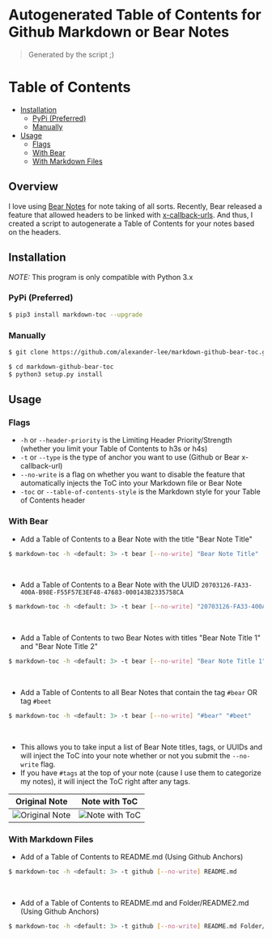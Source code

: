 # Autogenerated Table of Contents for Github Markdown or Bear Notes

> Generated by the script ;)
<!-- toc -->

# Table of Contents

- [Installation](#Installation)
  - [PyPi (Preferred)](#PyPi-(Preferred))
  - [Manually](#Manually)
- [Usage](#Usage)
  - [Flags](#Flags)
  - [With Bear](#With-Bear)
  - [With Markdown Files](#With-Markdown-Files)

<!-- tocstop -->

## Overview
I love using [Bear Notes](https://bear.app/) for note taking of all sorts. Recently, Bear released a feature that allowed headers to be linked with [x-callback-urls](http://x-callback-url.com/). And thus, I created a script to autogenerate a Table of Contents for your notes based on the headers.

## Installation
*NOTE:* This program is only compatible with Python 3.x

### PyPi (Preferred)
```sh
$ pip3 install markdown-toc --upgrade
```

### Manually
```sh
$ git clone https://github.com/alexander-lee/markdown-github-bear-toc.git

$ cd markdown-github-bear-toc
$ python3 setup.py install
```

## Usage
### Flags
* `-h` or `--header-priority` is the Limiting Header Priority/Strength (whether you limit your Table of Contents to h3s or h4s)
* `-t` or `--type` is the type of anchor you want to use (Github or Bear x-callback-url)
* `--no-write` is a flag on whether you want to disable the feature that automatically injects the ToC into your Markdown file or Bear Note
* `-toc` or `--table-of-contents-style` is the Markdown style for your Table of Contents header

### With Bear
* Add a Table of Contents to a Bear Note with the title "Bear Note Title"
```sh
$ markdown-toc -h <default: 3> -t bear [--no-write] "Bear Note Title"
```
‎

* Add a Table of Contents to a Bear Note with the UUID `20703126-FA33-400A-B98E-F55F57E3EF48-47683-000143B2335758CA`
```sh
$ markdown-toc -h <default: 3> -t bear [--no-write] "20703126-FA33-400A-B98E-F55F57E3EF48-47683-000143B2335758CA"
```
‎

* Add a Table of Contents to two Bear Notes with titles "Bear Note Title 1" and "Bear Note Title 2"
```sh
$ markdown-toc -h <default: 3> -t bear [--no-write] "Bear Note Title 1" "Bear Note Title 2"
```
‎

* Add a Table of Contents to all Bear Notes that contain the tag `#bear` OR tag `#beet`
```sh
$ markdown-toc -h <default: 3> -t bear [--no-write] "#bear" "#beet"
```
‎

* This allows you to take input a list of Bear Note titles, tags, or UUIDs and will inject the ToC into your note whether or not you submit the `--no-write` flag.
* If you have `#tags` at the top of your note (cause I use them to categorize my notes), it will inject the ToC right after any tags.

| **Original Note**  | **Note with ToC** |
| :---:  | :---:  |
|![Original Note](https://github.com/alexander-lee/markdown-github-bear-toc/blob/master/images/Original%20Note.png?raw=true)|![Note with ToC](https://github.com/alexander-lee/markdown-github-bear-toc/blob/master/images/Note%20with%20ToC.png?raw=true)|

### With Markdown Files
* Add of a Table of Contents to README.md (Using Github Anchors)
```sh
$ markdown-toc -h <default: 3> -t github [--no-write] README.md
```
‎

* Add of a Table of Contents to README.md and Folder/README2.md (Using Github Anchors)
```sh
$ markdown-toc -h <default: 3> -t github [--no-write] README.md Folder/README2.md
```
